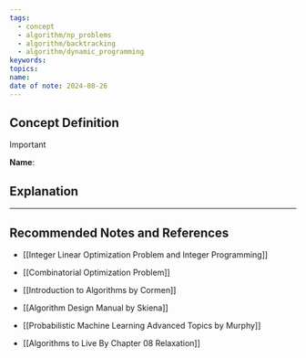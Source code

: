 ```yaml
---
tags:
  - concept
  - algorithm/np_problems
  - algorithm/backtracking
  - algorithm/dynamic_programming
keywords: 
topics: 
name: 
date of note: 2024-08-26
---
```


## Concept Definition

>[!important]
>**Name**: 



## Explanation





-----------
##  Recommended Notes and References

- [[Integer Linear Optimization Problem and Integer Programming]]
- [[Combinatorial Optimization Problem]]


- [[Introduction to Algorithms by Cormen]]
- [[Algorithm Design Manual by Skiena]]
- [[Probabilistic Machine Learning Advanced Topics by Murphy]]


- [[Algorithms to Live By Chapter 08 Relaxation]]